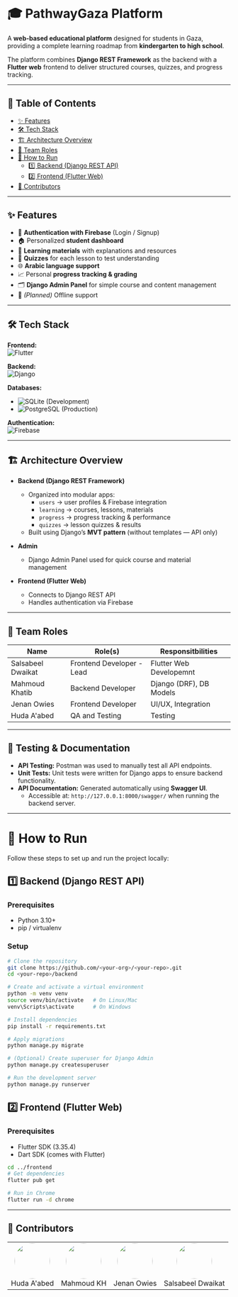 # 🎓 PathwayGaza Platform

A **web-based educational platform** designed for students in Gaza, providing a complete learning roadmap from **kindergarten to high school**.  

The platform combines **Django REST Framework** as the backend with a **Flutter web** frontend to deliver structured courses, quizzes, and progress tracking.

---

## 📑 Table of Contents

- [✨ Features](#-features)
- [🛠 Tech Stack](#-tech-stack)
- [🏗️ Architecture Overview](#️-architecture-overview)
- [👥 Team Roles](#-team-roles)
- [🚀 How to Run](#-how-to-run)
  - [1️⃣ Backend (Django REST API)](#1%EF%B8%8F-backend-django-rest-api)
  - [2️⃣ Frontend (Flutter Web)](#2%EF%B8%8F-frontend-flutter-web)
- [🤝 Contributors](#-contributors)
---

## ✨ Features

- 🔑 **Authentication with Firebase** (Login / Signup)  
- 🏠 Personalized **student dashboard**  
- 📖 **Learning materials** with explanations and resources  
- 📝 **Quizzes** for each lesson to test understanding  
- 🌐 **Arabic language support**  
- 📈 Personal **progress tracking & grading**  
- 🗂️ **Django Admin Panel** for simple course and content management  
- 📶 *(Planned)* Offline support

---

## 🛠 Tech Stack

**Frontend:**  
![Flutter](https://img.shields.io/badge/Flutter-02569B?style=for-the-badge&logo=flutter&logoColor=white)  

**Backend:**  
![Django](https://img.shields.io/badge/Django_REST-092E20?style=for-the-badge&logo=django&logoColor=white)  

**Databases:**  
- ![SQLite](https://img.shields.io/badge/SQLite-003B57?style=for-the-badge&logo=sqlite&logoColor=white) (Development)  
- ![PostgreSQL](https://img.shields.io/badge/PostgreSQL-316192?style=for-the-badge&logo=postgresql&logoColor=white) (Production)  

**Authentication:**  
![Firebase](https://img.shields.io/badge/Firebase-FFCA28?style=for-the-badge&logo=firebase&logoColor=black)  

---

## 🏗️ Architecture Overview

- **Backend (Django REST Framework)**  
  - Organized into modular apps:
    - `users` → user profiles & Firebase integration  
    - `learning` → courses, lessons, materials  
    - `progress` → progress tracking & performance  
    - `quizzes` → lesson quizzes & results  
  - Built using Django’s **MVT pattern** (without templates — API only)
- **Admin**  
  - Django Admin Panel used for quick course and material management 

- **Frontend (Flutter Web)**  
  - Connects to Django REST API  
  - Handles authentication via Firebase   
---
## 👥 Team Roles

| Name                | Role(s)                       | Responsitbilities                                  |
|---------------------|------------------------------|-----------------------------------------|
| Salsabeel Dwaikat   | Frontend Developer - Lead           | Flutter Web Developemnt |
| Mahmoud Khatib      | Backend Developer  | Django (DRF), DB Models    |
| Jenan Owies         | Frontend Developer           | UI/UX, Integration       |
| Huda A'abed         | QA and Testing            | Testing    |

---

## 🧪 Testing & Documentation

- **API Testing:** Postman was used to manually test all API endpoints.  
- **Unit Tests:** Unit tests were written for Django apps to ensure backend functionality.  
- **API Documentation:** Generated automatically using **Swagger UI**.  
  - Accessible at: `http://127.0.0.1:8000/swagger/` when running the backend server.

---
# 🚀 How to Run
Follow these steps to set up and run the project locally:

## 1️⃣ Backend (Django REST API)

### Prerequisites
- Python 3.10+  
- pip / virtualenv  

### Setup
```bash
# Clone the repository
git clone https://github.com/<your-org>/<your-repo>.git
cd <your-repo>/backend

# Create and activate a virtual environment
python -m venv venv
source venv/bin/activate   # On Linux/Mac
venv\Scripts\activate      # On Windows

# Install dependencies
pip install -r requirements.txt

# Apply migrations
python manage.py migrate

# (Optional) Create superuser for Django Admin
python manage.py createsuperuser

# Run the development server
python manage.py runserver
```

## 2️⃣ Frontend (Flutter Web)
### Prerequisites

* Flutter SDK (3.35.4)
* Dart SDK (comes with Flutter)

```bash
cd ../frontend
# Get dependencies
flutter pub get

# Run in Chrome
flutter run -d chrome
```

---

## 🤝 Contributors

<table>
  <tr>
    <td align="center">
      <a href="https://github.com/hudamabed">
        <img src="https://avatars.githubusercontent.com/hudamabed" width="80" style="border-radius:50%;" />
      </a>
      <br>Huda A'abed
    </td>
    <td align="center">
      <a href="https://github.com/MahmoudKH02">
        <img src="https://avatars.githubusercontent.com/MahmoudKH02" width="80" style="border-radius:50%;" />
      </a>
      <br>Mahmoud KH
    </td>
    <td align="center">
      <a href="https://github.com/JenanOwies">
        <img src="https://avatars.githubusercontent.com/JenanOwies" width="80" style="border-radius:50%;" />
      </a>
      <br>Jenan Owies
    </td>
    <td align="center">
      <a href="https://github.com/salsabeelDwaikat">
        <img src="https://avatars.githubusercontent.com/salsabeelDwaikat" width="80" style="border-radius:50%;" />
      </a>
      <br>Salsabeel Dwaikat
    </td>
  </tr>
</table>
